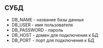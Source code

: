 ## СУБД

* DB_NAME - название базы данных
* DB_USER - имя пользователя
* DB_PASSWORD - пароль
* DB_HOST - домен для подключения к БД
* DB_PORT - порт для подключения к БД
